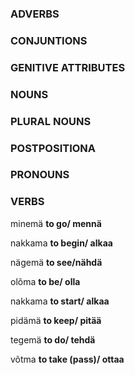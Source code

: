 
### ADVERBS

### CONJUNTIONS


### GENITIVE ATTRIBUTES




### NOUNS

### PLURAL NOUNS


### POSTPOSITIONA

### PRONOUNS


### VERBS

minemä **to go/ mennä**

nakkama **to begin/ alkaa**

nägemä **to see/nähdä**

olõma **to be/ olla**

nakkama **to start/ alkaa**

pidämä **to keep/ pitää**

tegemä **to do/ tehdä**


võtma **to take (pass)/ ottaa**

